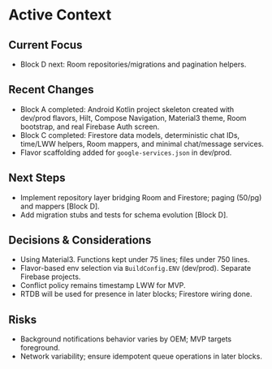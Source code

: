 # Active Context

## Current Focus
- Block D next: Room repositories/migrations and pagination helpers.

## Recent Changes
- Block A completed: Android Kotlin project skeleton created with dev/prod flavors, Hilt, Compose Navigation, Material3 theme, Room bootstrap, and real Firebase Auth screen.
- Block C completed: Firestore data models, deterministic chat IDs, time/LWW helpers, Room mappers, and minimal chat/message services.
- Flavor scaffolding added for `google-services.json` in dev/prod.

## Next Steps
- Implement repository layer bridging Room and Firestore; paging (50/pg) and mappers [Block D].
- Add migration stubs and tests for schema evolution [Block D].

## Decisions & Considerations
- Using Material3. Functions kept under 75 lines; files under 750 lines.
- Flavor-based env selection via `BuildConfig.ENV` (dev/prod). Separate Firebase projects.
- Conflict policy remains timestamp LWW for MVP.
- RTDB will be used for presence in later blocks; Firestore wiring done.

## Risks
- Background notifications behavior varies by OEM; MVP targets foreground.
- Network variability; ensure idempotent queue operations in later blocks.

